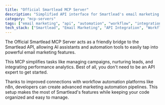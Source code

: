 ```yaml
---
title: "Official Smartlead MCP Server"
description: "Simplified API interface for Smartlead's email marketing platform with advanced automation tooling."
category: "mcp-servers"
tags: ["email marketing", "api", "automation", "workflow", "integration"]
tech_stack: ["Smartlead", "Email Marketing", "API Integration", "Workflow Automation", "n8n"]
---
```


The Official Smartlead MCP Server acts as a friendly bridge to the Smartlead API, allowing AI assistants and automation tools to easily tap into powerful email marketing features.

This MCP simplifies tasks like managing campaigns, nurturing leads, and integrating performance analytics. Best of all, you don't need to be an API expert to get started.

Thanks to improved connections with workflow automation platforms like n8n, developers can create advanced marketing automation pipelines. This setup makes the most of Smartlead's features while keeping your code organized and easy to manage.